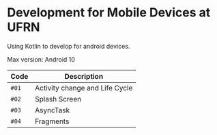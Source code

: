 # Development for Mobile Devices at UFRN

Using Kotlin to develop for android devices.

Max version: Android 10

Code | Description
|---|---|
`#01` |  Activity change and Life Cycle
`#02` | Splash Screen
`#03` | AsyncTask
`#04` | Fragments 
